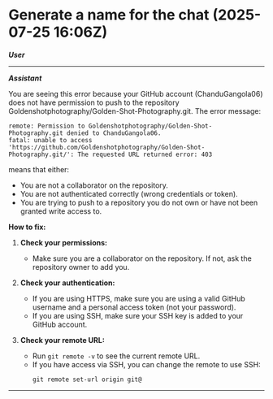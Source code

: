 <!-- Generated by SpecStory -->

# Generate a name for the chat (2025-07-25 16:06Z)

_**User**_



---

_**Assistant**_

You are seeing this error because your GitHub account (ChanduGangola06) does not have permission to push to the repository Goldenshotphotography/Golden-Shot-Photography.git. The error message:

```
remote: Permission to Goldenshotphotography/Golden-Shot-Photography.git denied to ChanduGangola06.
fatal: unable to access 'https://github.com/Goldenshotphotography/Golden-Shot-Photography.git/': The requested URL returned error: 403
```

means that either:
- You are not a collaborator on the repository.
- You are not authenticated correctly (wrong credentials or token).
- You are trying to push to a repository you do not own or have not been granted write access to.

**How to fix:**

1. **Check your permissions:**
   - Make sure you are a collaborator on the repository. If not, ask the repository owner to add you.

2. **Check your authentication:**
   - If you are using HTTPS, make sure you are using a valid GitHub username and a personal access token (not your password).
   - If you are using SSH, make sure your SSH key is added to your GitHub account.

3. **Check your remote URL:**
   - Run `git remote -v` to see the current remote URL.
   - If you have access via SSH, you can change the remote to use SSH:
     ```
     git remote set-url origin git@

---

